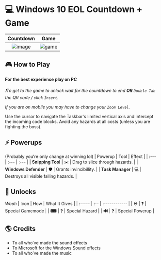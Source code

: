 
# 💻 Windows 10 EOL Countdown + Game

| Countdown | Game |
| :------------------: | :---------------: |
| ![image](https://github.com/user-attachments/assets/d858d90a-c353-4179-bbff-3a1f636ce4dc) | ![game](https://github.com/user-attachments/assets/61af1bc6-315f-462b-8aa6-d0a648d0e8a8) |

## **🎮 How to Play**

#### **For the best experience play on PC**

*❗To get to the game to unlock wait for the countdown to end **OR** `Double Tab` the QR code / click `Insert`.*

*If you are on mobile you may have to change your `Zoom Level`.*

Use the cursor to navigate the Taskbar's limited vertical axis and intercept the incoming code blocks. Avoid any hazards at all costs (unless you are fighting the boss).



## **⚡ Powerups**

(Probably you're only change at winning lol)
| Powerup | Tool | Effect |
| :--- | :--- | :--- |
| **Snipping Tool** | ✂️ | Drag to slice through hazards. |
| **Windows Defender** | 🛡️ | Grants invincibillity. |
| **Task Manager** | 💻 | Destroys all visible falling hazards. |

## 🧬 Unlocks

*Woah*
| Icon | How | What It Gives |
| :----- | :-- | :------------ |
| **♾** | ❓ | Special Gamemode |
| **⌨** | ❓ | Special Hazard |
| **🔊** | ❓ | Special Powerup |

## 🌎 Credits
- To all who've made the sound effects
- To Microsoft for the Windows Sound effects
- To all who've made the music
